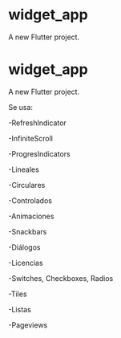 # widget_app

A new Flutter project.

# widget_app

A new Flutter project.

Se usa:

-RefreshIndicator

-InfiniteScroll

-ProgresIndicators

-Lineales

-Circulares

-Controlados

-Animaciones

-Snackbars

-Diálogos

-Licencias

-Switches, Checkboxes, Radios

-Tiles

-Listas

-Pageviews
